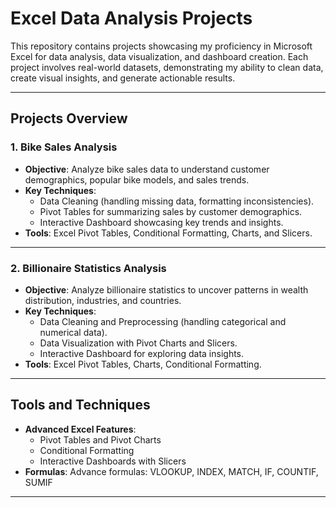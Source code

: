 # Excel Data Analysis Projects  

This repository contains projects showcasing my proficiency in Microsoft Excel for data analysis, data visualization, and dashboard creation. Each project involves real-world datasets, demonstrating my ability to clean data, create visual insights, and generate actionable results.

---

## Projects Overview

### **1. Bike Sales Analysis**
- **Objective**: Analyze bike sales data to understand customer demographics, popular bike models, and sales trends.
- **Key Techniques**:
  - Data Cleaning (handling missing data, formatting inconsistencies).
  - Pivot Tables for summarizing sales by customer demographics.
  - Interactive Dashboard showcasing key trends and insights.
- **Tools**: Excel Pivot Tables, Conditional Formatting, Charts, and Slicers.



---

### **2. Billionaire Statistics Analysis**
- **Objective**: Analyze billionaire statistics to uncover patterns in wealth distribution, industries, and countries.
- **Key Techniques**:
  - Data Cleaning and Preprocessing (handling categorical and numerical data).
  - Data Visualization with Pivot Charts and Slicers.
  - Interactive Dashboard for exploring data insights.
- **Tools**: Excel Pivot Tables, Charts, Conditional Formatting.



---

## Tools and Techniques
- **Advanced Excel Features**:
  - Pivot Tables and Pivot Charts
  - Conditional Formatting
  - Interactive Dashboards with Slicers
- **Formulas**:
 Advance formulas: VLOOKUP, INDEX, MATCH, IF, COUNTIF, SUMIF

---

